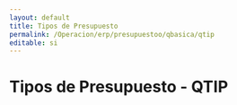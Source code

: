 ```yaml
---
layout: default
title: Tipos de Presupuesto
permalink: /Operacion/erp/presupuestoo/qbasica/qtip
editable: si
---
```


#  Tipos de Presupuesto - QTIP


